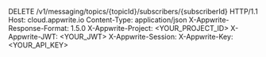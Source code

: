 DELETE /v1/messaging/topics/{topicId}/subscribers/{subscriberId} HTTP/1.1
Host: cloud.appwrite.io
Content-Type: application/json
X-Appwrite-Response-Format: 1.5.0
X-Appwrite-Project: &lt;YOUR_PROJECT_ID&gt;
X-Appwrite-JWT: &lt;YOUR_JWT&gt;
X-Appwrite-Session: 
X-Appwrite-Key: &lt;YOUR_API_KEY&gt;

